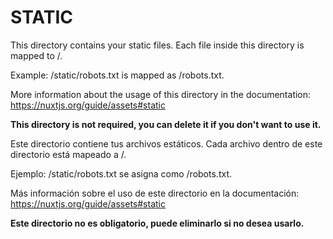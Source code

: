 # STATIC

This directory contains your static files.
Each file inside this directory is mapped to /.

Example: /static/robots.txt is mapped as /robots.txt.

More information about the usage of this directory in the documentation:
https://nuxtjs.org/guide/assets#static

**This directory is not required, you can delete it if you don't want to use it.**

Este directorio contiene tus archivos estáticos.
Cada archivo dentro de este directorio está mapeado a /.

Ejemplo: /static/robots.txt se asigna como /robots.txt.

Más información sobre el uso de este directorio en la documentación:
https://nuxtjs.org/guide/assets#static

**Este directorio no es obligatorio, puede eliminarlo si no desea usarlo.**